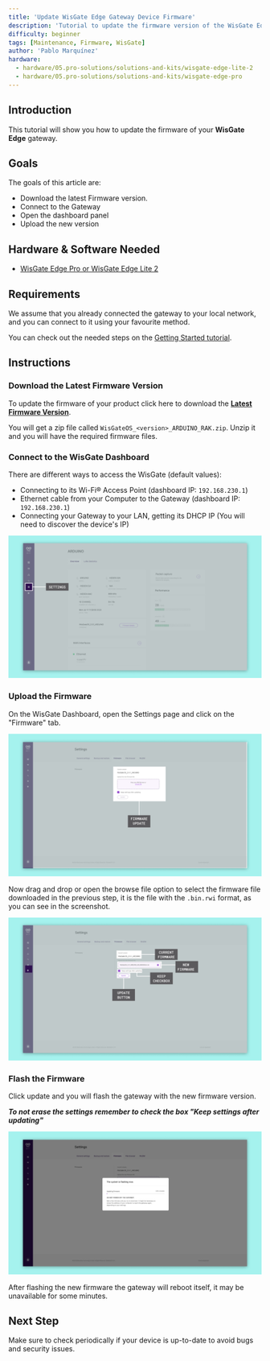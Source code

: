 ```yaml
---
title: 'Update WisGate Edge Gateway Device Firmware'
description: 'Tutorial to update the firmware version of the WisGate Edge gateway device variants'
difficulty: beginner
tags: [Maintenance, Firmware, WisGate]
author: 'Pablo Marquínez'
hardware:
  - hardware/05.pro-solutions/solutions-and-kits/wisgate-edge-lite-2
  - hardware/05.pro-solutions/solutions-and-kits/wisgate-edge-pro
---
```


## Introduction

This tutorial will show you how to update the firmware of your **WisGate Edge** gateway.

## Goals

The goals of this article are:

- Download the latest Firmware version.
- Connect to the Gateway
- Open the dashboard panel
- Upload the new version

## Hardware & Software Needed

- [WisGate Edge Pro or WisGate Edge Lite 2](https://store.arduino.cc/pages/wisgate-lora-gateways)

## Requirements

We assume that you already connected the gateway to your local network, and you can connect to it using your favourite method.

You can check out the needed steps on the [Getting Started tutorial](./getting-started).

## Instructions

### Download the Latest Firmware Version

To update the firmware of your product click here to download the [**Latest Firmware Version**](https://content.arduino.cc/assets/WisGateOS_2.1.4_ARDUINO_RAK.zip).

You will get a zip file called `WisGateOS_<version>_ARDUINO_RAK.zip`. Unzip it and you will have the required firmware files.

### Connect to the WisGate Dashboard

There are different ways to access the WisGate (default values):

* Connecting to its Wi-Fi® Access Point (dashboard IP: `192.168.230.1`)
* Ethernet cable from your Computer to the Gateway (dashboard IP: `192.168.230.1`)
* Connecting your Gateway to your LAN, getting its DHCP IP (You will need to discover the device's IP)

![WisGate dashboard](assets/wisgate-dashboard-overview.png)

### Upload the Firmware

On the WisGate Dashboard, open the Settings page and click on the "Firmware" tab.

![WisGate dashboard Settings page](assets/wisgate-firmware-settings.png)

Now drag and drop or open the browse file option to select the firmware file downloaded in the previous step, it is the file with the `.bin.rwi` format, as you can see in the screenshot.

![WisGate firmware zip uploaded](assets/wisgate-firmware-update.png)

### Flash the Firmware

Click update and you will flash the gateway with the new firmware version.

***To not erase the settings remember to check the box "Keep settings after updating"***

![WisGate firmware flashing](assets/wisgate-firmware-flashing.png)

After flashing the new firmware the gateway will reboot itself, it may be unavailable for some minutes.

## Next Step

Make sure to check periodically if your device is up-to-date to avoid bugs and security issues.